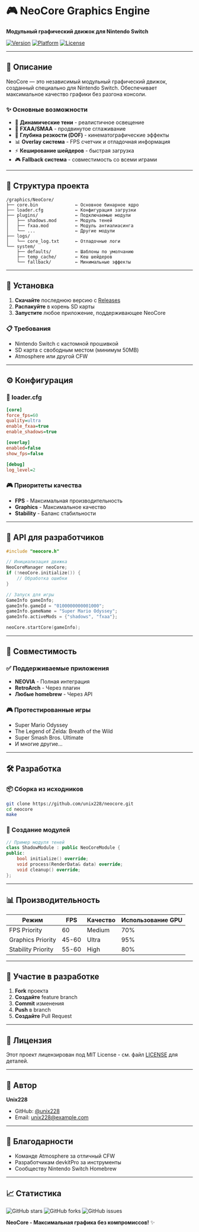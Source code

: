 # 🎮 NeoCore Graphics Engine

**Модульный графический движок для Nintendo Switch**

[![Version](https://img.shields.io/badge/version-1.0.0-blue.svg)](https://github.com/unix228/neocore)
[![Platform](https://img.shields.io/badge/platform-Nintendo%20Switch-red.svg)](https://github.com/unix228/neocore)
[![License](https://img.shields.io/badge/license-MIT-green.svg)](LICENSE)

---

## 🌟 Описание

NeoCore — это независимый модульный графический движок, созданный специально для Nintendo Switch. Обеспечивает максимальное качество графики без разгона консоли.

### ✨ Основные возможности

- 🎯 **Динамические тени** - реалистичное освещение
- 🔧 **FXAA/SMAA** - продвинутое сглаживание
- 🌊 **Глубина резкости (DOF)** - кинематографические эффекты
- 📊 **Overlay система** - FPS счетчик и отладочная информация
- ⚡ **Кеширование шейдеров** - быстрая загрузка
- 🎮 **Fallback система** - совместимость со всеми играми

---

## 📁 Структура проекта

```
/graphics/NeoCore/
├── core.bin              ← Основное бинарное ядро
├── loader.cfg            ← Конфигурация загрузки
├── plugins/              ← Подключаемые модули
│   ├── shadows.mod       ← Модуль теней
│   ├── fxaa.mod          ← Модуль антиалиасинга
│   └── ...               ← Другие модули
├── logs/
│   └── core_log.txt      ← Отладочные логи
└── system/
    ├── defaults/         ← Шаблоны по умолчанию
    ├── temp_cache/       ← Кеш шейдеров
    └── fallback/         ← Минимальные эффекты
```

---

## 🚀 Установка

1. **Скачайте** последнюю версию с [Releases](https://github.com/unix228/neocore/releases)
2. **Распакуйте** в корень SD карты
3. **Запустите** любое приложение, поддерживающее NeoCore

### 📋 Требования

- Nintendo Switch с кастомной прошивкой
- SD карта с свободным местом (минимум 50MB)
- Atmosphere или другой CFW

---

## ⚙️ Конфигурация

### 📄 loader.cfg

```ini
[core]
force_fps=60
quality=ultra
enable_fxaa=true
enable_shadows=true

[overlay]
enabled=false
show_fps=false

[debug]
log_level=2
```

### 🎮 Приоритеты качества

- **FPS** - Максимальная производительность
- **Graphics** - Максимальное качество
- **Stability** - Баланс стабильности

---

## 🔌 API для разработчиков

```cpp
#include "neocore.h"

// Инициализация движка
NeoCoreManager neoCore;
if (!neoCore.initialize()) {
    // Обработка ошибки
}

// Запуск для игры
GameInfo gameInfo;
gameInfo.gameId = "0100000000001000";
gameInfo.gameName = "Super Mario Odyssey";
gameInfo.activeMods = {"shadows", "fxaa"};

neoCore.startCore(gameInfo);
```

---

## 🎯 Совместимость

### ✅ Поддерживаемые приложения

- **NEOVIA** - Полная интеграция
- **RetroArch** - Через плагин
- **Любые homebrew** - Через API

### 🎮 Протестированные игры

- Super Mario Odyssey
- The Legend of Zelda: Breath of the Wild
- Super Smash Bros. Ultimate
- И многие другие...

---

## 🛠️ Разработка

### 📦 Сборка из исходников

```bash
git clone https://github.com/unix228/neocore.git
cd neocore
make
```

### 🧩 Создание модулей

```cpp
// Пример модуля теней
class ShadowModule : public NeoCoreModule {
public:
    bool initialize() override;
    void process(RenderData& data) override;
    void cleanup() override;
};
```

---

## 📊 Производительность

| Режим | FPS | Качество | Использование GPU |
|-------|-----|----------|-------------------|
| FPS Priority | 60 | Medium | 70% |
| Graphics Priority | 45-60 | Ultra | 95% |
| Stability Priority | 55-60 | High | 80% |

---

## 🤝 Участие в разработке

1. **Fork** проекта
2. **Создайте** feature branch
3. **Commit** изменения
4. **Push** в branch
5. **Создайте** Pull Request

---

## 📝 Лицензия

Этот проект лицензирован под MIT License - см. файл [LICENSE](LICENSE) для деталей.

---

## 👤 Автор

**Unix228**
- GitHub: [@unix228](https://github.com/unix228)
- Email: unix228@example.com

---

## 🙏 Благодарности

- Команде Atmosphere за отличный CFW
- Разработчикам devkitPro за инструменты
- Сообществу Nintendo Switch Homebrew

---

## 📈 Статистика

![GitHub stars](https://img.shields.io/github/stars/unix228/neocore?style=social)
![GitHub forks](https://img.shields.io/github/forks/unix228/neocore?style=social)
![GitHub issues](https://img.shields.io/github/issues/unix228/neocore)

**NeoCore - Максимальная графика без компромиссов!** ✨
